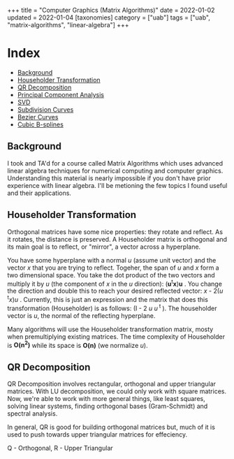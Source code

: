 +++
title = "Computer Graphics (Matrix Algorithms)"
date = 2022-01-02
updated = 2022-01-04
[taxonomies]
category = ["uab"]
tags = ["uab", "matrix-algorithms", "linear-algebra"]
+++


# Index
 - [Background](#background)
 - [Householder Transformation](#householder-transformation)
 - [QR Decomposition](#qr-decomposition)
 - [Principal Component Analysis](#pca)
 - [SVD](#svd)
 - [Subdivision Curves](#sd)
 - [Bezier Curves](#bc)
 - [Cubic B-splines](#cbc)
 



## Background

I took and TA'd for a course called Matrix Algorithms which uses advanced linear algebra techniques for numerical computing and computer graphics. Understanding this material is nearly impossible if you don't have prior experience with linear algebra. I'll be metioning the few topics I found useful and their applications.


## Householder Transformation

Orthogonal matrices have some nice properties: they rotate and reflect. As it rotates, the distance is preserved. A Householder matrix is orthogonal and its main goal is to reflect, or "mirror", a vector across a hyperplane.

You have some hyperplane with a normal _u_ (assume unit vector) and the vector _x_ that you are trying to reflect. Togeher, the span of _u_ and _x_ form a two dimensional space. You take the dot product of the two vectors and multiply it by _u_ (the component of _x_ in the _u_ direction): (__u__<sup>t</sup>__x__)__u__ . You change the direction and double this to reach your desired reflected vector: _x_ - 2(_u_<sup> t</sup>_x_)_u_ . Currently, this is just an expression and the matrix that does this transformation (Householder) is as follows: (I - 2 _u_ _u_<sup> t </sup>). The householder vector is _u_, the normal of the reflecting hyperplane.

Many algorithms will use the Householder transformation matrix, mosty when premultiplying existing matrices. The time complexity of Householder is __O(n<sup>2</sup>)__ while its space is __O(n)__ (we normalize _u_).



## QR Decomposition

QR Decomposition involves rectangular, orthogonal and upper triangular matrices. With LU decomposition, we could only work with square matrices. Now, we're able to work with more general things, like least squares, solving linear systems, finding orthogonal bases (Gram-Schmidt) and spectral analysis.

In general, QR is good for building orthogonal matrices but, much of it is used to push towards upper triangular matrices for effeciency.

Q - Orthogonal, R - Upper Triangular